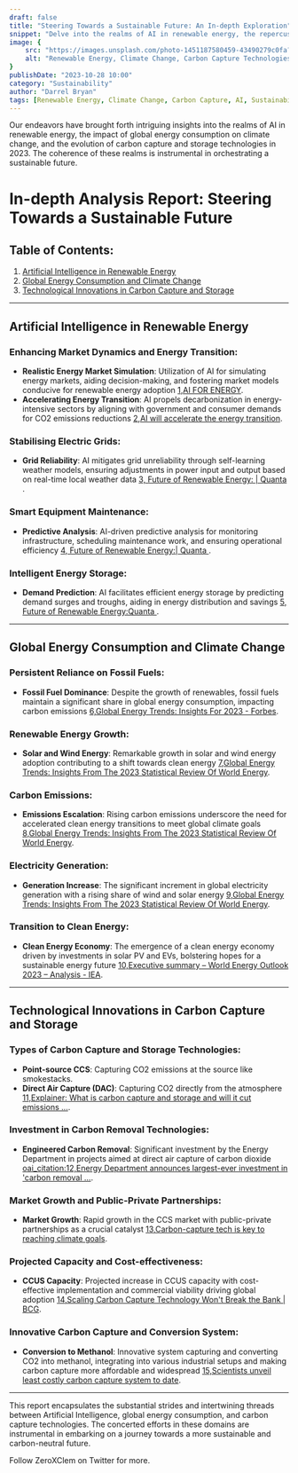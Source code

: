 ```yaml
---
draft: false 
title: "Steering Towards a Sustainable Future: An In-depth Exploration" 
snippet: "Delve into the realms of AI in renewable energy, the repercussions of global energy consumption on climate change, and the advancements in carbon capture technologies in 2023. Our sustainable journey unfolds!" 
image: {
    src: "https://images.unsplash.com/photo-1451187580459-43490279c0fa?auto=format&fit=crop&q=80&w=1000&ixlib=rb-4.0.3&ixid=M3wxMjA3fDB8MHxwaG90by1wYWdlfHx8fGVufDB8fHx8fA%3D%3D", 
    alt: "Renewable Energy, Climate Change, Carbon Capture Technologies" 
} 
publishDate: "2023-10-28 10:00" 
category: "Sustainability" 
author: "Darrel Bryan" 
tags: [Renewable Energy, Climate Change, Carbon Capture, AI, Sustainability]
---
```

 Our endeavors have brought forth intriguing insights into the realms of AI in renewable energy, the impact of global energy consumption on climate change, and the evolution of carbon capture and storage technologies in 2023. The coherence of these realms is instrumental in orchestrating a sustainable future.

# In-depth Analysis Report: Steering Towards a Sustainable Future

## **Table of Contents**:
1. [Artificial Intelligence in Renewable Energy](#ai-renewable)
2. [Global Energy Consumption and Climate Change](#global-energy)
3. [Technological Innovations in Carbon Capture and Storage](#carbon-capture)

---

## <a name="ai-renewable"></a>Artificial Intelligence in Renewable Energy

### Enhancing Market Dynamics and Energy Transition:
- **Realistic Energy Market Simulation**: Utilization of AI for simulating energy markets, aiding decision-making, and fostering market models conducive for renewable energy adoption [1,AI FOR ENERGY](https://cai.ieee.org/2023/ai-for-energy/#:~:text=AI%20for%20Energy%20Markets%20enabling,reservoirs%2C%20customize%20drilling%20and).
- **Accelerating Energy Transition**: AI propels decarbonization in energy-intensive sectors by aligning with government and consumer demands for CO2 emissions reductions [2,AI will accelerate the energy transition](https://www.weforum.org/agenda/2021/09/this-is-how-ai-will-accelerate-the-energy-transition/#:~:text=Three%20key%20trends%20are%20driving,rapid%20reductions%20in%20CO2%20emissions).

### Stabilising Electric Grids:
- **Grid Reliability**: AI mitigates grid unreliability through self-learning weather models, ensuring adjustments in power input and output based on real-time local weather data [3,
        Future of Renewable Energy: | Quanta
    ](https://www.quanta-cs.com/blogs/2022-9/is-artificial-intelligence-the-future-of-renewable-energy).

### Smart Equipment Maintenance:
- **Predictive Analysis**: AI-driven predictive analysis for monitoring infrastructure, scheduling maintenance work, and ensuring operational efficiency [4,
        Future of Renewable Energy:| Quanta
    ](https://www.quanta-cs.com/blogs/2022-9/is-artificial-intelligence-the-future-of-renewable-energy).

### Intelligent Energy Storage:
- **Demand Prediction**: AI facilitates efficient energy storage by predicting demand surges and troughs, aiding in energy distribution and savings [5,
        Future of Renewable Energy:Quanta
    ](https://www.quanta-cs.com/blogs/2022-9/is-artificial-intelligence-the-future-of-renewable-energy).

---

## <a name="global-energy"></a>Global Energy Consumption and Climate Change

### Persistent Reliance on Fossil Fuels:
- **Fossil Fuel Dominance**: Despite the growth of renewables, fossil fuels maintain a significant share in global energy consumption, impacting carbon emissions [6,Global Energy Trends: Insights For  2023 - Forbes](https://www.forbes.com/sites/rrapier/2023/08/06/global-energy-trends-insights-from-the-2023-statistical-review-of-world-energy/#:~:text=The%20newest%20Review%20shows%20the,renewable%20power%20expanded%20at%20record).

### Renewable Energy Growth:
- **Solar and Wind Energy**: Remarkable growth in solar and wind energy adoption contributing to a shift towards clean energy [7,Global Energy Trends: Insights From The 2023 Statistical Review Of World Energy](https://www.forbes.com/sites/rrapier/2023/08/06/global-energy-trends-insights-from-the-2023-statistical-review-of-world-energy/).

### Carbon Emissions:
- **Emissions Escalation**: Rising carbon emissions underscore the need for accelerated clean energy transitions to meet global climate goals [8,Global Energy Trends: Insights From The 2023 Statistical Review Of World Energy](https://www.forbes.com/sites/rrapier/2023/08/06/global-energy-trends-insights-from-the-2023-statistical-review-of-world-energy/).

### Electricity Generation:
- **Generation Increase**: The significant increment in global electricity generation with a rising share of wind and solar energy [9,Global Energy Trends: Insights From The 2023 Statistical Review Of World Energy](https://www.forbes.com/sites/rrapier/2023/08/06/global-energy-trends-insights-from-the-2023-statistical-review-of-world-energy/).

### Transition to Clean Energy:
- **Clean Energy Economy**: The emergence of a clean energy economy driven by investments in solar PV and EVs, bolstering hopes for a sustainable energy future [10,Executive summary – World Energy Outlook 2023 – Analysis - IEA](https://www.iea.org/reports/world-energy-outlook-2023/executive-summary).

---

## <a name="carbon-capture"></a>Technological Innovations in Carbon Capture and Storage

### Types of Carbon Capture and Storage Technologies:
- **Point-source CCS**: Capturing CO2 emissions at the source like smokestacks.
- **Direct Air Capture (DAC)**: Capturing CO2 directly from the atmosphere [11,Explainer: What is carbon capture and storage and will it cut emissions ...](https://www.reuters.com/sustainability/what-is-carbon-capture-storage-will-it-cut-emissions-2023-07-31/#:~:text=There%20are%20two%20main%20types,DAC).

### Investment in Carbon Removal Technologies:
- **Engineered Carbon Removal**: Significant investment by the Energy Department in projects aimed at direct air capture of carbon dioxide [oai_citation:12,Energy Department announces largest-ever investment in 'carbon removal ...](https://apnews.com/article/climate-carbon-direct-air-capture-energy-3779d7776120570e9e9a53a00693dd1a#:~:text=Updated%205%3A11%20AM%20PDT%2C%20August,yet%20exist%20on%20a).

### Market Growth and Public-Private Partnerships:
- **Market Growth**: Rapid growth in the CCS market with public-private partnerships as a crucial catalyst [13,Carbon-capture tech is key to reaching climate goals](https://www.weforum.org/agenda/2023/10/why-carbon-capture-is-key-to-reaching-climate-goals/#:~:text=Carbon,the%20key%20to%20unlocking).

### Projected Capacity and Cost-effectiveness:
- **CCUS Capacity**: Projected increase in CCUS capacity with cost-effective implementation and commercial viability driving global adoption [14,Scaling Carbon Capture Technology Won't Break the Bank | BCG](https://www.bcg.com/publications/2023/scaling-carbon-capture-technology-wont-break-bank).

### Innovative Carbon Capture and Conversion System:
- **Conversion to Methanol**: Innovative system capturing and converting CO2 into methanol, integrating into various industrial setups and making carbon capture more affordable and widespread [15,Scientists unveil least costly carbon capture system to date](https://techxplore.com/news/2023-01-scientists-unveil-carbon-capture-date.html).

---

This report encapsulates the substantial strides and intertwining threads between Artificial Intelligence, global energy consumption, and carbon capture technologies. The concerted efforts in these domains are instrumental in embarking on a journey towards a more sustainable and carbon-neutral future.

Follow ZeroXClem on Twitter for more.
